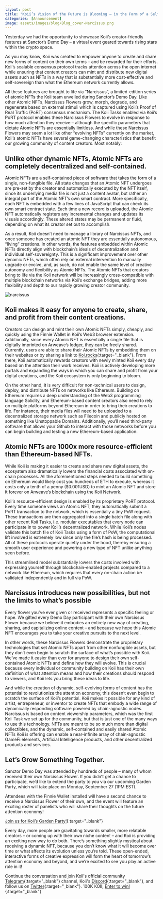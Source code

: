 ```yaml
---
layout: post
title: "Koii’s Vision of the Future is Blooming – in the Form of a Self-Contained, Evolving Atomic NFT"
categories: [Announcement]
image: assets/images/blog/Blog_cover-Narcissus.png
---
```


Yesterday we had the opportunity to showcase Koii’s creator-friendly features at Sanctor’s Demo Day – a virtual event geared towards rising stars within the crypto space.

As you may know, Koii was created to empower anyone to create and share new forms of content on their own terms – and be rewarded for their efforts. Koii’s scalable consensus protocol tracks attention across the open internet while ensuring that content creators can mint and distribute new digital assets such as NFTs in a way that is substantially more cost-effective and self-sovereign than what the Ethereum network currently allows.

All these features are brought to life via “Narcissus”, a limited-edition series of atomic NFTs the Koii team unveiled during Sanctor’s Demo Day. Like other Atomic NFTs, Narcissus Flowers grow, morph, degrade, and regenerate based on external stimuli which is captured using Koii’s Proof of Real Traffic (PoRT) consensus mechanism. The Koii Tasks enabled via Koii’s PoRT protocol enables these Narcissus Flowers to evolve in response to how much attention they receive – although the specific parameters that dictate Atomic NFTs are essentially limitless. And while these Narcissus Flowers may seem a lot like other “evolving NFTs” currently on the market, Koii’s atomic NFTs have several game-changing characteristics that benefit our growing community of content creators. Most notably:

## Unlike other dynamic NFTs, Atomic NFTs are completely decentralized and self-contained.

Atomic NFTs are a self-contained piece of software that takes the form of a single, non-fungible file. All state changes that an Atomic NFT undergoes are pre-set by the creator and automatically executed by the NFT itself, since its underlying media file is not just a content avatar, but rather an integral part of the Atomic NFT’s own smart contract. More specifically, each NFT is embedded with a few lines of JavaScript that can check its own smart contract state. Each time a new record is uploaded, the Atomic NFT automatically registers any incremental changes and updates its visuals accordingly. These altered states may be permanent or fluid, depending on what its creator set out to accomplish.

As a result, Koii doesn’t need to manage a library of Narcissus NFTs, and once someone has created an atomic NFT they are essentially autonomous, “living” creations. In other words, the features embedded within Atomic NFTs directly align with blockchain’s ideals of decentralization and individual self-sovereignty. This is a significant improvement over other dynamic NFTs, which often rely on external intervention to manually upgrade or evolve, and, as such, do not enable the same level of creative autonomy and flexibility as Atomic NFTs. The Atomic NFTs that creators bring to life via the Koii network will be increasingly cross-compatible with multiple blockchain networks via Koii’s exchange bridges, adding more flexibility and depth to our rapidly growing creator community.

![narcissus](/assets/images/blog/Narcissus_Flower_Blog_body.gif)

## Koii makes it easy for anyone to create, share, and profit from their content creations.

Creators can design and mint their own Atomic NFTs simply, cheaply, and quickly using the Finnie Wallet in Koii’s Web3 browser extension. Additionally, since every Atomic NFT is essentially a single file that is digitally imprinted on Arweave’s ledger, they can be freely shared. Currently, users are able to share their Atomic NFTs by embedding them on their websites or by sharing a link to [Koi.rocks](http://koi.rocks){:target="\_blank"}. From there, Koii automatically rewards creators with newly minted Koii every day based on the attention their work receives. Koii is actively developing more portals and expanding the ways in which you can share and profit from your digital creations, and the Koii ecosystem is only beginning to bloom.

On the other hand, it is very difficult for non-technical users to design, deploy, and distribute NFTs on networks like Ethereum. Building on Ethereum requires a deep understanding of the Web3 programming language Solidity, and Ethereum-based content creators also need to rely on multiple platforms beyond Ethereum in order to bring their creations to life. For instance, their media files will need to be uploaded to a decentralized storage network such as Filecoin and publicly hosted on something like Unstoppable Domains. Additionally, you’ll need third-party software that allows your Github to interact with those networks before you can begin building and testing a new Ethereum-based application.

## Atomic NFTs are 1000x more resource-efficient than Ethereum-based NFTs.

While Koii is making it easier to create and share new digital assets, the ecosystem also dramatically lowers the financial costs associated with on-chain processes. All the aforementioned steps needed to build something on Ethereum would likely cost you hundreds of ETH to execute, whereas it costs only a tenth of a penny ($0.001USD) to mint an Atomic NFT and store it forever on Arweave’s blockchain using the Koii Network.

Koii’s resource-efficient design is enabled by its proprietary PoRT protocol. Every time someone views an Atomic NFT, they automatically submit a PoRT transaction to the network, which is essentially a tiny PoW request. These transactions are then aggregated into a single batch file along with other recent Koii Tasks, i.e. modular executables that every node can participate in to power Koii’s decentralized network. While Koii’s nodes validate this batch file of Koii Tasks using a form of PoW, the computational lift involved is extremely low since only the file’s hash is being processed. All of these protocols operate quietly under the hood, thereby ensuring a smooth user experience and powering a new type of NFT unlike anything seen before.

This streamlined model substantially lowers the costs involved with expressing yourself through blockchain-enabled projects compared to a network like Ethereum, which requires that every on-chain action be validated independently and in full via PoW.

## Narcissus introduces new possibilities, but not the limits to what’s possible

Every flower you’ve ever given or received represents a specific feeling or hope. We gifted every Demo Day participant with their own Narcissus Flower because we believe it embodies an entirely new way of creating, sharing, and capitalizing online content – and because we hope this Atomic NFT encourages you to take your creative pursuits to the next level.

In other words, these Narcissus Flowers demonstrate the proprietary technologies that set Atomic NFTs apart from other nonfungible assets, but they don’t even begin to scratch the surface of what’s possible with Koii. We’ve made it easier than ever for anyone to design their own self-contained Atomic NFTs and define how they will evolve. This is crucial because every individual or community building on Koii has their own definition of what attention means and how their creations should respond to viewers, and Koii lets you bring these ideas to life.

And while the creation of dynamic, self-evolving forms of content has the potential to revolutionize the attention economy, this doesn’t even begin to scratch the surface of Koii’s potential. Koii makes it possible for any kind of artist, entrepreneur, or inventor to create NFTs that embody a wide range of dynamically responding software powered by chain-agnostic nodes. Narcissus is based on content viewership parameters, which was the first Koii Task we set up for the community, but that is just one of the many ways to use this technology. NFTs are meant to be so much more than digital collectibles, and the dynamic, self-contained and easily shared Atomic NFTs Koii is offering can enable a near-infinite array of chain-agnostic GameFi elements, Artificial Intelligence products, and other decentralized products and services.

## Let’s Grow Something Together.

Sanctor Demo Day was attended by hundreds of people – many of whom received their own Narcissus Flower. If you didn’t get a chance to participate, we’d like to extend the party to you via our upcoming Garden Party, which will take place on Monday, September 27 (1PM EST).

Attendees with the Finnie Wallet installed will have a second chance to receive a Narcissus Flower of their own, and the event will feature an exciting roster of panelists who will share their thoughts on the future attention economy!

[Join us for Koii’s Garden Party!](https://www.eventbrite.ca/e/koiis-narcissus-garden-party-tickets-171527422137){:target="\_blank"}

Every day, more people are gravitating towards smaller, more relatable creators – or coming up with their own niche content – and Koii is providing an exciting new way to do both. There’s something slightly mystical about receiving a dynamic NFT, because you don’t know what it will become over time or what affects its evolution unless you’re told. These open-ended, interactive forms of creative expression will form the heart of tomorrow’s attention economy and beyond, and we’re excited to see you play an active role in it!

Continue the conversation and join Koii's official community [Telegram](https://t.me/joinchat/OEHs_8T9-8ZhZmU5){:target="\_blank"} channel, Koii's [Discord](https://discord.gg/koii-network){:target="\_blank"}, and follow us on [Twitter](https://twitter.com/KoiiNetwork){:target="\_blank"}. 100K KOII, [Enter to win!](https://gleam.io/c3Cwz/-welcome-to-the-koii-drop-){:target="\_blank"}
